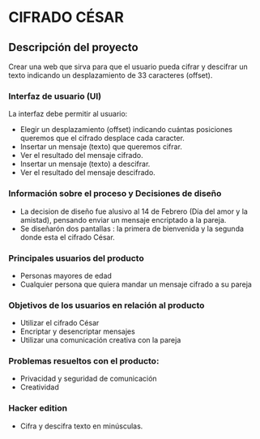 # CIFRADO CÉSAR

## Descripción del proyecto

Crear una web que sirva para que el usuario pueda cifrar y descifrar un texto indicando un desplazamiento de 33 caracteres (offset).

### Interfaz de usuario (UI)

La interfaz debe permitir al usuario:

* Elegir un desplazamiento (offset) indicando cuántas posiciones queremos que el cifrado desplace cada caracter.
* Insertar un mensaje (texto) que queremos cifrar.
* Ver el resultado del mensaje cifrado.
* Insertar un mensaje (texto) a descifrar.
* Ver el resultado del mensaje descifrado.


### Información sobre el  proceso y Decisiones de diseño
 
 * La decision de diseño fue alusivo al 14 de Febrero (Día del amor y la amistad), pensando enviar un mensaje encriptado
 a la pareja.
 * Se diseñarón dos pantallas : la primera de bienvenida y la segunda donde esta el cifrado César.





### Principales usuarios del producto

* Personas mayores de edad
* Cualquier persona que quiera mandar un mensaje cifrado a su pareja


 ### Objetivos de los usuarios en relación al producto

* Utilizar el cifrado César 
* Encriptar y desencriptar mensajes
* Utilizar una comunicación creativa con la pareja




### Problemas resueltos con el producto:

* Privacidad y seguridad de comunicación 
* Creatividad 


### Hacker edition

* Cifra y descifra texto en minúsculas.

